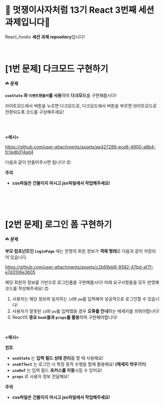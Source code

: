 # 🦁 멋쟁이사자처럼 13기 React 3번째 세션 과제입니다🦁
React_hooks **세션 과제 repository**입니다!
<br/>
<br/>
<br/>

# [1번 문제] 다크모드 구현하기

☘️ **문제**

**`useState` 와 `이벤트핸들러`를 사용**하여 **다크모드**를 구현해봅시다! 

라이트모드에서 버튼을 누르면 다크모드로, 다크모드에서 버튼을 부르면 라이트모드로 전환되도록 코드를 구성해주세요!

<br/>
<br/>

**<예시>**



https://github.com/user-attachments/assets/ae427286-ece8-4900-a8b4-fc1edb014ad4



다음과 같이 만들어주시면 됩니다! 😍
<br/>

**주의**

- **css파일은 건들이지 마시고 jsx파일에서 작업해주세요!**

<br/>
<br/>
<br/>

# [2번 문제] 로그인 폼 구현하기

☘️ **문제**

**부모 컴포넌트인 `LoginPage`** 에는 한명의 회원 정보가 **객체 형태**로 다음과 같이 저장되어 있습니다.


https://github.com/user-attachments/assets/c2b69eb8-8582-47bd-af7f-e7d3106e3605



해당 회원의 정보를 기반으로 로그인폼을 구현해봅시다! 
아래 요구사항들을 모두 반영해 코드를 작성해주세요! 😍

1. 사용자는 해당 정보와 일치하는 `id`와 `pw`를 입력해야 성공적으로 로그인할 수 있습니다!
2. 사용자가 잘못된 `id`와 `pw`를 입력했을 경우 **오류를 안내**하는 메세지를 띄워야합니다!
3. React의 **중요 `hook`들과 `props`를 활용**하여 구현해야합니다!

<br/>

**<예시>**

**힌트**

- **`useState`** 는 **입력 필드 상태 관리**를 할 때 사용해요!
- **`useEffect`** 는 로그인 시 특정 동작 수행을 할때 활용해요! **(메세지 띄우기!!)**
- **`useRef`** 는 입력 필드 **포커스를 이동**시킬 수 있어요!
- **`props`** 로 사용자 정보 전달해요!

**주의**

- **css파일은 건들이지 마시고 jsx파일에서 작업해주세요!**

